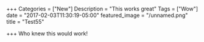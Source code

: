 +++
Categories = ["New"]
Description = "This works great"
Tags = ["Wow"]
date = "2017-02-03T11:30:19-05:00"
featured_image = "/unnamed.png"
title = "Test55"

+++
Who knew this would work!
